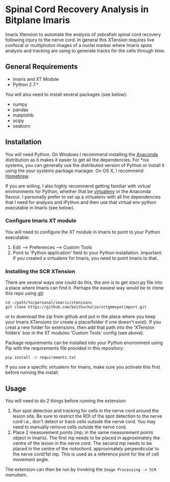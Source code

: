 # Spinal Cord Recovery Analysis in Bitplane Imaris
Imaris Xtension to automate the analysis of zebrafish spinal cord recovery following injury to the nerve cord. In general this XTension requires live confocal or multiphoton images of a nuclei marker where Imaris spots analysis and tracking are using to generate tracks for the cells through time.

## General Requirements
* Imaris and XT Module
* Python 2.7.*

You will also need to install several packages (see below):

* numpy
* pandas
* matplotlib
* scipy
* seaborn

## Installation
You will need Python. On Windows I recommend installing the [Anaconda](http://continuum.io/downloads) distribution as it makes it easier to get all the dependencies. For *nix systems, you can generally use the distributed version of Python or install it using the your systems package manager. On OS X, I recommend [Homebrew](http://brew.sh).

If you are willing, I also highly recommend getting familiar with virtual environments for Python, whether that be [virtualenv](https://virtualenv.pypa.io/) or the Anaconda flavour. I personally prefer to set up a virtualenv with all the dependencies that I need for analysis and iPython and then use that virtual env python executable in Imaris (see below).

### Configure Imaris XT module
You will need to configure the XT module in Imaris to point to your Python executable:

1. Edit --> Preferences --> Custom Tools
2. Point to 'Python application' field to your Python installation. Important: If you created a virtualenv for Imaris, you need to point Imaris to that.

### Installing the SCR XTension
There are several ways one could do this, the aim is to get xtscr.py file into a place where Imaris can find it. Perhaps the easiest way would be to clone this repo using [git](http://git-scm.com):

```
cd ~/path/to/personal/imaris/xtensions
git clone https://github.com/keithschulze/xttgmmspotimport.git
```

or to download the zip from github and put in the place where you keep your Imaris XTensions (or create a place/folder if one doesn't exist). If you creat a new folder for extensions, then add that path into the 'XTension folders' box in the XT modules 'Custom Tools' config (see above).

Package requirements can be installed into your Python environment using Pip with the requirements file provided in this repository:

```
pip install -r requirements.txt
```

If you use a specific virtualenv for Imaris, make sure you activate this first before running the install.

## Usage
You will need to do 2 things before running the extension:

1. Run spot detection and tracking for cells in the nerve cord around the lesion site. Be sure to restrict the ROI of the spot detection to the nerve cord i.e., don't detect or track cells outside the nerve cord. You may need to manually remove cells outside the nerve cord.
2. Place 2 measurement points (mp; in the same measurement points object in Imaris). The first mp needs to be placed in approximately the centre of the lesion in the nerve cord. The second mp needs to be placed in the centre of the notochord, approximately perpendicular to the nerve cord/1st mp. This is used as a reference point for the of cell movement angle.

The extension can then be run by invoking the `Image Processing -> SCR` menuitem.
